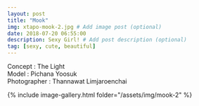 ```yaml
---
layout: post
title: "Mook"
img: xtapo-mook-2.jpg # Add image post (optional)
date: 2018-07-20 06:55:00
description: Sexy Girl! # Add post description (optional)
tag: [sexy, cute, beautiful]
---
```

Concept : The Light  
Model : Pichana Yoosuk  
Photographer : Thannawat Limjaroenchai    

{% include image-gallery.html folder="/assets/img/mook-2" %}
